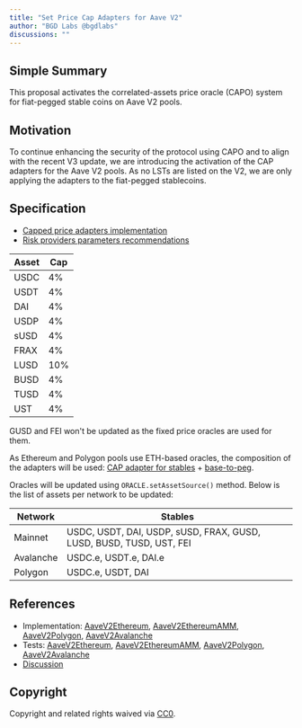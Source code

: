 ```yaml
---
title: "Set Price Cap Adapters for Aave V2"
author: "BGD Labs @bgdlabs"
discussions: ""
---
```


## Simple Summary

This proposal activates the correlated-assets price oracle (CAPO) system for fiat-pegged stable coins on Aave V2 pools.

## Motivation

To continue enhancing the security of the protocol using CAPO and to align with the recent V3 update, we are introducing the activation of the CAP adapters for the Aave V2 pools. As no LSTs are listed on the V2, we are only applying the adapters to the fiat-pegged stablecoins.

## Specification

- [Capped price adapters implementation](https://github.com/bgd-labs/aave-capo)
- [Risk providers parameters recommendations]()

| Asset | Cap |
| ----- | --- |
| USDC  | 4%  |
| USDT  | 4%  |
| DAI   | 4%  |
| USDP  | 4%  |
| sUSD  | 4%  |
| FRAX  | 4%  |
| LUSD  | 10% |
| BUSD  | 4%  |
| TUSD  | 4%  |
| UST   | 4%  |

GUSD and FEI won't be updated as the fixed price oracles are used for them.

As Ethereum and Polygon pools use ETH-based oracles, the composition of the adapters will be used: [CAP adapter for stables](https://github.com/bgd-labs/aave-capo/blob/main/src/contracts/PriceCapAdapterStable.sol) + [base-to-peg](https://github.com/bgd-labs/cl-synchronicity-price-adapter/blob/main/src/contracts/CLSynchronicityPriceAdapterBaseToPeg.sol).

Oracles will be updated using `ORACLE.setAssetSource()` method. Below is the list of assets per network to be updated:

| Network   | Stables                                                             |
| --------- | ------------------------------------------------------------------- |
| Mainnet   | USDC, USDT, DAI, USDP, sUSD, FRAX, GUSD, LUSD, BUSD, TUSD, UST, FEI |
| Avalanche | USDC.e, USDT.e, DAI.e                                               |
| Polygon   | USDC.e, USDT, DAI                                                   |

## References

- Implementation: [AaveV2Ethereum](), [AaveV2EthereumAMM](), [AaveV2Polygon](), [AaveV2Avalanche]()
- Tests: [AaveV2Ethereum](), [AaveV2EthereumAMM](), [AaveV2Polygon](), [AaveV2Avalanche]()
- [Discussion](TODO)

## Copyright

Copyright and related rights waived via [CC0](https://creativecommons.org/publicdomain/zero/1.0/).
